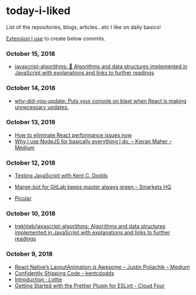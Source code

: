 # today-i-liked
List of the repositories, blogs, articles...etc I like on daily basics!

[Extension I use](https://chrome.google.com/webstore/detail/like-on-github/fbkngleiiccokoifohhjhlagkejlphkj) to create below commits.






### October 15, 2018 
- [javascript-algorithms: 🤖 Algorithms and data structures implemented in JavaScript with explanations and links to further readings](https://github.com/trekhleb/javascript-algorithms) 
### October 14, 2018 
- [why-did-you-update: Puts your console on blast when React is making unnecessary updates.](https://github.com/garbles/why-did-you-update) 
### October 13, 2018 
- [How to eliminate React performance issues now](https://logrocket-blog.ghost.io/death-by-a-thousand-cuts-a-checklist-for-eliminating-common-react-performance-issues/) 
- [Why I use NodeJS for basically everything I do. – Kieran Maher – Medium](https://medium.com/@kieranmaher13/why-i-use-nodejs-for-basically-everything-i-do-e0a627787ecc) 
### October 12, 2018 
- [Testing JavaScript with Kent C. Dodds](https://testingjavascript.com/) 
- [Marge-bot for GitLab keeps master always green – Smarkets HQ](https://smarketshq.com/marge-bot-for-gitlab-keeps-master-always-green-6070e9d248df) 
 
- [Picular](https://picular.co/) 
### October 10, 2018 
- [trekhleb/javascript-algorithms: Algorithms and data structures implemented in JavaScript with explanations and links to further readings](https://github.com/trekhleb/javascript-algorithms) 
### October 9, 2018 
- [React Native’s LayoutAnimation is Awesome – Justin Poliachik – Medium](https://medium.com/@Jpoliachik/react-native-s-layoutanimation-is-awesome-4a4d317afd3e) 
- [Confidently Shipping Code – kentcdodds](https://blog.kentcdodds.com/confidently-shipping-code-6139403dfffe) 
- [Introduction · Lottie](http://airbnb.io/lottie/) 
- [Getting Started with the Prettier Plugin for ESLint - Cloud Four](https://cloudfour.com/thinks/getting-started-with-the-prettier-plugin-for-eslint/) 
